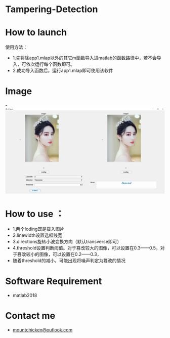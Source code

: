 # Tampering-Detection

# How to launch
使用方法：
- 1.先将除app1.mlap以外的其它m函数导入进matlab的函数路径中，若不会导入，可依次运行每个函数即可。
- 2.成功导入函数后，运行app1.mlap即可使用该软件
# Image
-![image](https://github.com/Mountchicken/Tampering-Detection/blob/main/%E6%8D%95%E8%8E%B74.JPG)
# How to use ：
- 1.两个loding既是载入图片
- 2.linewidth设置选框线宽
- 3.directions旋转小波变换方向（默认transverse即可）
- 4.threshold设置判断阈值。对于篡改较大的图像，可以设置在0.3——0.5，对于篡改较小的图像，可以设置在0.2——0.3，
- 随着threshold的减小，可能出现将噪声判定为篡改的情况
  
# Software Requirement
- matlab2018

# Contact me
- mountchicken@outlook.com

